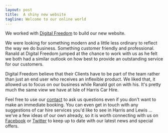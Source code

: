 ```yaml
---
layout: post
title:  A shiny new website
tagline: Welcome to our online world
---
```

We worked with [Digital Freedom](http://digitalfreedom.me/) to build our new website.

We were looking for something modern and a little less ordinary to reflect the way we do business. Something customer friendly and professional. Ranald at Digital Freedom jumped at the chance to work with us as he felt we both had a similar outlook on how best to provide an outstanding service for our customers.

Digital Freedom believe that their Clients have to be part of the team rather than just an end user who receives an inflexible product. We liked that, it allowed us to focus on our business while Ranald got on with his. It's pretty much the same view we have at Isle of Harris Car Hire. 

Feel free to use our [contact](/contact) to ask us questions even if you don't want to make an immediate booking. You can even get in touch with any suggestions of car hire services you'd like to see in Harris and Lewis ... we've a few ideas of our own already, so it is worth connecting with us on [Facebook](https://www.facebook.com/pages/Isle-of-Harris-car-hire) or [Twitter](https://twitter.com/harriscarhire) to keep up to date with our latest news and special offers.